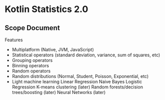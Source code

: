 # Kotlin Statistics 2.0 
## Scope Document

Features
- Multiplatform (Native, JVM, JavaScript)
- Statistical operators (standard deviation, variance, sum of squares, etc)
- Grouping operators
- Binning operators
- Random operators
- Random distributions (Normal, Student, Poisson, Exponential, etc)
- Light machine learning
    Linear Regression
    Naive Bayes
    Logistic Regression
    K-means clustering (later)
    Random forests/decision trees/boosting (later)
    Neural Networks (later)
